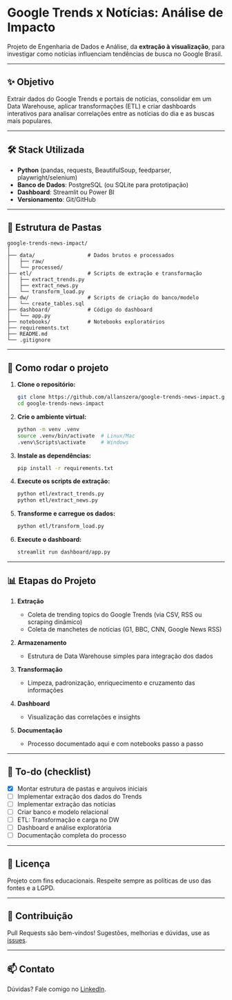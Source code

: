 # Google Trends x Notícias: Análise de Impacto

Projeto de Engenharia de Dados e Análise, da **extração à visualização**, para investigar como notícias influenciam tendências de busca no Google Brasil.

---

## ✨ Objetivo

Extrair dados do Google Trends e portais de notícias, consolidar em um Data Warehouse, aplicar transformações (ETL) e criar dashboards interativos para analisar correlações entre as notícias do dia e as buscas mais populares.

---

## 🛠️ Stack Utilizada

* **Python** (pandas, requests, BeautifulSoup, feedparser, playwright/selenium)
* **Banco de Dados**: PostgreSQL (ou SQLite para prototipação)
* **Dashboard**: Streamlit ou Power BI
* **Versionamento**: Git/GitHub

---

## 📁 Estrutura de Pastas

```
google-trends-news-impact/
│
├── data/                 # Dados brutos e processados
│   ├── raw/
│   └── processed/
├── etl/                  # Scripts de extração e transformação
│   ├── extract_trends.py
│   ├── extract_news.py
│   └── transform_load.py
├── dw/                   # Scripts de criação do banco/modelo
│   └── create_tables.sql
├── dashboard/            # Código do dashboard
│   └── app.py
├── notebooks/            # Notebooks exploratórios
├── requirements.txt
├── README.md
└── .gitignore
```

---

## 🚀 Como rodar o projeto

1. **Clone o repositório:**

   ```bash
   git clone https://github.com/allanszera/google-trends-news-impact.git
   cd google-trends-news-impact
   ```

2. **Crie o ambiente virtual:**

   ```bash
   python -m venv .venv
   source .venv/bin/activate  # Linux/Mac
   .venv\Scripts\activate     # Windows
   ```

3. **Instale as dependências:**

   ```bash
   pip install -r requirements.txt
   ```

4. **Execute os scripts de extração:**

   ```bash
   python etl/extract_trends.py
   python etl/extract_news.py
   ```

5. **Transforme e carregue os dados:**

   ```bash
   python etl/transform_load.py
   ```

6. **Execute o dashboard:**

   ```bash
   streamlit run dashboard/app.py
   ```

---

## 📊 Etapas do Projeto

1. **Extração**

   * Coleta de trending topics do Google Trends (via CSV, RSS ou scraping dinâmico)
   * Coleta de manchetes de notícias (G1, BBC, CNN, Google News RSS)
2. **Armazenamento**

   * Estrutura de Data Warehouse simples para integração dos dados
3. **Transformação**

   * Limpeza, padronização, enriquecimento e cruzamento das informações
4. **Dashboard**

   * Visualização das correlações e insights
5. **Documentação**

   * Processo documentado aqui e com notebooks passo a passo

---

## 📝 To-do (checklist)

* [x] Montar estrutura de pastas e arquivos iniciais
* [ ] Implementar extração dos dados do Trends
* [ ] Implementar extração das notícias
* [ ] Criar banco e modelo relacional
* [ ] ETL: Transformação e carga no DW
* [ ] Dashboard e análise exploratória
* [ ] Documentação completa do processo

---

## 📄 Licença

Projeto com fins educacionais. Respeite sempre as políticas de uso das fontes e a LGPD.

---

## 🤝 Contribuição

Pull Requests são bem-vindos! Sugestões, melhorias e dúvidas, use as [issues](https://github.com/allanszera/google-trends-news-impact/issues).

---

## 📫 Contato

Dúvidas? Fale comigo no [LinkedIn](https://www.linkedin.com/in/allanszera/).
